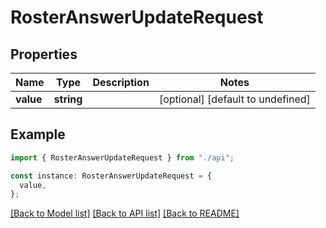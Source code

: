# RosterAnswerUpdateRequest

## Properties

| Name      | Type       | Description | Notes                             |
| --------- | ---------- | ----------- | --------------------------------- |
| **value** | **string** |             | [optional] [default to undefined] |

## Example

```typescript
import { RosterAnswerUpdateRequest } from "./api";

const instance: RosterAnswerUpdateRequest = {
  value,
};
```

[[Back to Model list]](../README.md#documentation-for-models) [[Back to API list]](../README.md#documentation-for-api-endpoints) [[Back to README]](../README.md)
